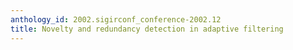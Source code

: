 ```yaml
---
anthology_id: 2002.sigirconf_conference-2002.12
title: Novelty and redundancy detection in adaptive filtering
---
```

